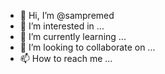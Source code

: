 - 👋 Hi, I’m @sampremed
- 👀 I’m interested in ...
- 🌱 I’m currently learning ...
- 💞️ I’m looking to collaborate on ...
- 📫 How to reach me ...

<!---
sampremed/sampremed is a ✨ special ✨ repository because its `README.md` (this file) appears on your GitHub profile.
You can click the Preview link to take a look at your changes.
--->
